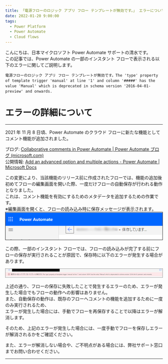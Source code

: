 ```yaml
---
title: 「電源フローのロジック アプリ フロー テンプレートが無効です。」 エラーについて
date: 2022-01-20 9:00:00
tags:
  - Power Platform
  - Power Automate
  - Cloud flows
---
```


こんにちは、日本マイクロソフト Power Automate サポートの清水です。  
この記事では、Power Automate の一部のインスタント フローで表示される以下のエラーに関してご説明します。  

`
電源フローのロジック アプリ フロー テンプレートが無効です。The 'type' property of template trigger 'manual' at line '1' and column '#####' has the value 'Manual' which is deprecated in schema version '2016-04-01-preview' and onwards.
`

<!-- more -->


# エラーの詳細について  
---
2021 年 11 月 8 日頃、Power Automate のクラウド フローに新たな機能としてコメント機能が追加されました。  

ブログ: [Collaborative comments in Power Automate | Power Automate ブログ (microsoft.com)​​​​​​​](https://powerautomate.microsoft.com/ja-jp/blog/collaborative-comments-in-power-automate/)  
公開情報: [Add an advanced option and multiple actions - Power Automate | Microsoft Docs](https://docs.microsoft.com/en-us/power-automate/multi-step-logic-flow#add-comments-to-actions-and-triggers)  

この変更により、当該機能のリリース前に作成されたフローでは、機能の追加後初めてフローの編集画面を開いた際、一度だけフローの自動保存が行われる動作となりました。  
これは、コメント機能を有効にするためのメタデータを追加するための作業です。  
※編集画面を開くと、フローの読み込み時に保存メッセージが表示されます。  
![](./logic-app-flow-template-was-invalid-error/img01.png)  

この際、一部のインスタント フローでは、フローの読み込みが完了する前にフローの保存が実行されることが原因で、保存時に以下のエラーが発生する場合があります。  

![](./logic-app-flow-template-was-invalid-error/img02.png)  


上述の通り、フローの保存に失敗したことで発生するエラーのため、エラーが発生した場合でもフローの動作への影響はありません。  
また、自動保存の動作は、既存のフローへコメントの機能を追加するために一度のみ実行されるため、  
エラーが発生した場合には、手動でフローを再保存することで以降はエラーが解消します。  
 
そのため、上記のエラーが発生した場合には、一度手動でフローを保存しエラーが解消されるかをご確認ください。  

また、エラーが解消しない場合や、ご不明点がある場合には、弊社サポート窓口までお問い合わせください。  

---
